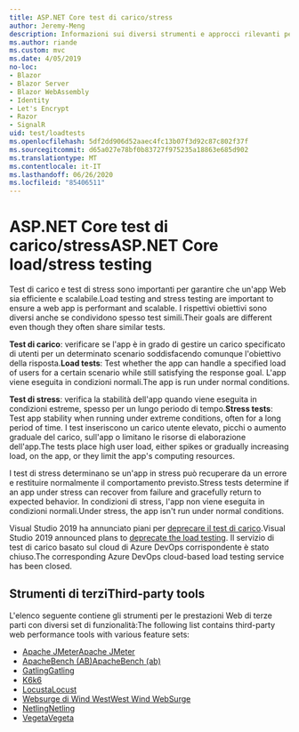 ```yaml
---
title: ASP.NET Core test di carico/stress
author: Jeremy-Meng
description: Informazioni sui diversi strumenti e approcci rilevanti per test di carico e test di stress ASP.NET Core app.
ms.author: riande
ms.custom: mvc
ms.date: 4/05/2019
no-loc:
- Blazor
- Blazor Server
- Blazor WebAssembly
- Identity
- Let's Encrypt
- Razor
- SignalR
uid: test/loadtests
ms.openlocfilehash: 5df2dd906d52aaec4fc13b07f3d92c87c802f37f
ms.sourcegitcommit: d65a027e78bf0b83727f975235a18863e685d902
ms.translationtype: MT
ms.contentlocale: it-IT
ms.lasthandoff: 06/26/2020
ms.locfileid: "85406511"
---
```

# <a name="aspnet-core-loadstress-testing"></a><span data-ttu-id="c7e06-103">ASP.NET Core test di carico/stress</span><span class="sxs-lookup"><span data-stu-id="c7e06-103">ASP.NET Core load/stress testing</span></span>

<span data-ttu-id="c7e06-104">Test di carico e test di stress sono importanti per garantire che un'app Web sia efficiente e scalabile.</span><span class="sxs-lookup"><span data-stu-id="c7e06-104">Load testing and stress testing are important to ensure a web app is performant and scalable.</span></span> <span data-ttu-id="c7e06-105">I rispettivi obiettivi sono diversi anche se condividono spesso test simili.</span><span class="sxs-lookup"><span data-stu-id="c7e06-105">Their goals are different even though they often share similar tests.</span></span>

<span data-ttu-id="c7e06-106">**Test di carico**: verificare se l'app è in grado di gestire un carico specificato di utenti per un determinato scenario soddisfacendo comunque l'obiettivo della risposta.</span><span class="sxs-lookup"><span data-stu-id="c7e06-106">**Load tests**: Test whether the app can handle a specified load of users for a certain scenario while still satisfying the response goal.</span></span> <span data-ttu-id="c7e06-107">L'app viene eseguita in condizioni normali.</span><span class="sxs-lookup"><span data-stu-id="c7e06-107">The app is run under normal conditions.</span></span>

<span data-ttu-id="c7e06-108">**Test di stress**: verifica la stabilità dell'app quando viene eseguita in condizioni estreme, spesso per un lungo periodo di tempo.</span><span class="sxs-lookup"><span data-stu-id="c7e06-108">**Stress tests**: Test app stability when running under extreme conditions, often for a long period of time.</span></span> <span data-ttu-id="c7e06-109">I test inseriscono un carico utente elevato, picchi o aumento graduale del carico, sull'app o limitano le risorse di elaborazione dell'app.</span><span class="sxs-lookup"><span data-stu-id="c7e06-109">The tests place high user load, either spikes or gradually increasing load, on the app, or they limit the app's computing resources.</span></span>

<span data-ttu-id="c7e06-110">I test di stress determinano se un'app in stress può recuperare da un errore e restituire normalmente il comportamento previsto.</span><span class="sxs-lookup"><span data-stu-id="c7e06-110">Stress tests determine if an app under stress can recover from failure and gracefully return to expected behavior.</span></span> <span data-ttu-id="c7e06-111">In condizioni di stress, l'app non viene eseguita in condizioni normali.</span><span class="sxs-lookup"><span data-stu-id="c7e06-111">Under stress, the app isn't run under normal conditions.</span></span>

<span data-ttu-id="c7e06-112">Visual Studio 2019 ha annunciato piani per [deprecare il test di carico](https://devblogs.microsoft.com/devops/cloud-based-load-testing-service-eol/).</span><span class="sxs-lookup"><span data-stu-id="c7e06-112">Visual Studio 2019 announced plans to [deprecate the load testing](https://devblogs.microsoft.com/devops/cloud-based-load-testing-service-eol/).</span></span> <span data-ttu-id="c7e06-113">Il servizio di test di carico basato sul cloud di Azure DevOps corrispondente è stato chiuso.</span><span class="sxs-lookup"><span data-stu-id="c7e06-113">The corresponding Azure DevOps cloud-based load testing service has been closed.</span></span>

## <a name="third-party-tools"></a><span data-ttu-id="c7e06-114">Strumenti di terzi</span><span class="sxs-lookup"><span data-stu-id="c7e06-114">Third-party tools</span></span>

<span data-ttu-id="c7e06-115">L'elenco seguente contiene gli strumenti per le prestazioni Web di terze parti con diversi set di funzionalità:</span><span class="sxs-lookup"><span data-stu-id="c7e06-115">The following list contains third-party web performance tools with various feature sets:</span></span>

* [<span data-ttu-id="c7e06-116">Apache JMeter</span><span class="sxs-lookup"><span data-stu-id="c7e06-116">Apache JMeter</span></span>](https://jmeter.apache.org/)
* [<span data-ttu-id="c7e06-117">ApacheBench (AB)</span><span class="sxs-lookup"><span data-stu-id="c7e06-117">ApacheBench (ab)</span></span>](https://httpd.apache.org/docs/2.4/programs/ab.html)
* [<span data-ttu-id="c7e06-118">Gatling</span><span class="sxs-lookup"><span data-stu-id="c7e06-118">Gatling</span></span>](https://gatling.io/)
* [<span data-ttu-id="c7e06-119">K6</span><span class="sxs-lookup"><span data-stu-id="c7e06-119">k6</span></span>](https://k6.io)
* [<span data-ttu-id="c7e06-120">Locusta</span><span class="sxs-lookup"><span data-stu-id="c7e06-120">Locust</span></span>](https://locust.io/)
* [<span data-ttu-id="c7e06-121">Websurge di Wind West</span><span class="sxs-lookup"><span data-stu-id="c7e06-121">West Wind WebSurge</span></span>](https://websurge.west-wind.com/)
* [<span data-ttu-id="c7e06-122">Netling</span><span class="sxs-lookup"><span data-stu-id="c7e06-122">Netling</span></span>](https://github.com/hallatore/Netling)
* [<span data-ttu-id="c7e06-123">Vegeta</span><span class="sxs-lookup"><span data-stu-id="c7e06-123">Vegeta</span></span>](https://github.com/tsenart/vegeta)
